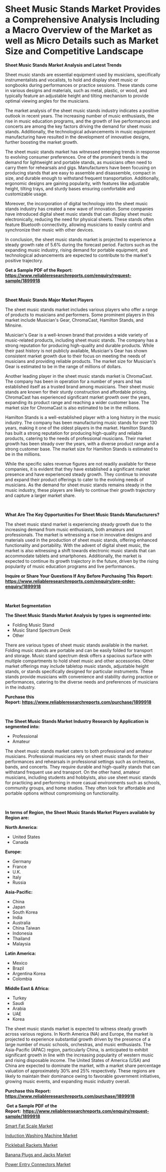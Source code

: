 <p><h1>Sheet Music Stands Market Provides a Comprehensive Analysis Including a Macro Overview of the Market as well as Micro Details such as Market Size and Competitive Landscape</h1></p><p><strong>Sheet Music Stands Market Analysis and Latest Trends</strong></p>
<p><p>Sheet music stands are essential equipment used by musicians, specifically instrumentalists and vocalists, to hold and display sheet music or songbooks during performances or practice sessions. These stands come in various designs and materials, such as metal, plastic, or wood, and typically feature an adjustable height and tilting mechanism to provide optimal viewing angles for the musicians.</p><p>The market analysis of the sheet music stands industry indicates a positive outlook in recent years. The increasing number of music enthusiasts, the rise in music education programs, and the growth of live performances and concerts are among the key factors driving the demand for sheet music stands. Additionally, the technological advancements in music equipment manufacturing have resulted in the development of innovative designs, further boosting the market growth.</p><p>The sheet music stands market has witnessed emerging trends in response to evolving consumer preferences. One of the prominent trends is the demand for lightweight and portable stands, as musicians often need to carry them for rehearsals and gigs. Manufacturers have been focusing on producing stands that are easy to assemble and disassemble, compact in size, and durable enough to withstand frequent transportation. Additionally, ergonomic designs are gaining popularity, with features like adjustable height, tilting trays, and sturdy bases ensuring comfortable and customizable usage.</p><p>Moreover, the incorporation of digital technology into the sheet music stands industry has created a new wave of innovation. Some companies have introduced digital sheet music stands that can display sheet music electronically, reducing the need for physical sheets. These stands often feature Bluetooth connectivity, allowing musicians to easily control and synchronize their music with other devices.</p><p>In conclusion, the sheet music stands market is projected to experience a steady growth rate of 5.6% during the forecast period. Factors such as the expanding music industry, rising demand for portable equipment, and technological advancements are expected to contribute to the market's positive trajectory.</p></p>
<p><strong>Get a Sample PDF of the Report:&nbsp; <a href="https://www.reliableresearchreports.com/enquiry/request-sample/1899918">https://www.reliableresearchreports.com/enquiry/request-sample/1899918</a></strong></p>
<p>&nbsp;</p>
<p><strong>Sheet Music Stands Major Market Players</strong></p>
<p><p>The sheet music stands market includes various players who offer a range of products to musicians and performers. Some prominent players in this market include Musician's Gear, ChromaCast, Hamilton Stands, and Minsine. </p><p>Musician's Gear is a well-known brand that provides a wide variety of music-related products, including sheet music stands. The company has a strong reputation for producing high-quality and durable products. While their past history is not publicly available, Musician's Gear has shown consistent market growth due to their focus on meeting the needs of musicians and providing reliable products. The market size for Musician's Gear is estimated to be in the range of millions of dollars.</p><p>Another leading player in the sheet music stands market is ChromaCast. The company has been in operation for a number of years and has established itself as a trusted brand among musicians. Their sheet music stands are known for their sturdy construction and affordable pricing. ChromaCast has experienced significant market growth over the years, expanding its product range and reaching a wider customer base. The market size for ChromaCast is also estimated to be in the millions.</p><p>Hamilton Stands is a well-established player with a long history in the music industry. The company has been manufacturing music stands for over 130 years, making it one of the oldest players in the market. Hamilton Stands has built a strong reputation for producing high-quality and reliable products, catering to the needs of professional musicians. Their market growth has been steady over the years, with a diverse product range and a strong customer base. The market size for Hamilton Stands is estimated to be in the millions.</p><p>While the specific sales revenue figures are not readily available for these companies, it is evident that they have established a significant market presence and have experienced steady growth. They continue to innovate and expand their product offerings to cater to the evolving needs of musicians. As the demand for sheet music stands remains steady in the music industry, these players are likely to continue their growth trajectory and capture a larger market share.</p></p>
<p>&nbsp;</p>
<p><strong>What Are The Key Opportunities For Sheet Music Stands Manufacturers?</strong></p>
<p><p>The sheet music stand market is experiencing steady growth due to the increasing demand from music enthusiasts, both amateurs and professionals. The market is witnessing a rise in innovative designs and materials used in the production of sheet music stands, offering enhanced functionality and portability. With the advent of digital sheet music, the market is also witnessing a shift towards electronic music stands that can accommodate tablets and smartphones. Additionally, the market is expected to continue its growth trajectory in the future, driven by the rising popularity of music education programs and live performances.</p></p>
<p><strong>Inquire or Share Your Questions If Any Before Purchasing This Report: <a href="https://www.reliableresearchreports.com/enquiry/pre-order-enquiry/1899918">https://www.reliableresearchreports.com/enquiry/pre-order-enquiry/1899918</a></strong></p>
<p>&nbsp;</p>
<p><strong>Market Segmentation</strong></p>
<p><strong>The Sheet Music Stands Market Analysis by types is segmented into:</strong></p>
<p><ul><li>Folding Music Stand</li><li>Music Stand Spectrum Desk</li><li>Other</li></ul></p>
<p><p>There are various types of sheet music stands available in the market. Folding music stands are portable and can be easily folded for transport and storage. Music stand spectrum desk offers a spacious surface with multiple compartments to hold sheet music and other accessories. Other market offerings may include tabletop music stands, adjustable height stands, or stands specifically designed for particular instruments. These stands provide musicians with convenience and stability during practice or performances, catering to the diverse needs and preferences of musicians in the industry.</p></p>
<p><strong>Purchase this Report:&nbsp;<a href="https://www.reliableresearchreports.com/purchase/1899918">https://www.reliableresearchreports.com/purchase/1899918</a></strong></p>
<p>&nbsp;</p>
<p><strong>The Sheet Music Stands Market Industry Research by Application is segmented into:</strong></p>
<p><ul><li>Professional</li><li>Amateur</li></ul></p>
<p><p>The sheet music stands market caters to both professional and amateur musicians. Professional musicians rely on sheet music stands for their performances and rehearsals in professional settings such as orchestras, bands, and concerts. They require durable and high-quality stands that can withstand frequent use and transport. On the other hand, amateur musicians, including students and hobbyists, also use sheet music stands for practicing and performing in more casual environments such as schools, community groups, and home studios. They often look for affordable and portable options without compromising on functionality.</p></p>
<p>&nbsp;</p>
<p><strong>In terms of Region, the Sheet Music Stands Market Players available by Region are:</strong></p>
<p>
    <p> <strong> North America: </strong>
        <ul>
            <li>United States</li>
            <li>Canada</li>
        </ul>
        </p> 
    <p> <strong> Europe: </strong>
        <ul>
            <li>Germany</li>
            <li>France</li>
            <li>U.K.</li>
            <li>Italy</li>
            <li>Russia</li>
        </ul>
        </p> 
    <p> <strong> Asia-Pacific: </strong>
        <ul>
            <li>China</li>
            <li>Japan</li>
            <li>South Korea</li>
            <li>India</li>
            <li>Australia</li>
            <li>China Taiwan</li>
            <li>Indonesia</li>
            <li>Thailand</li>
            <li>Malaysia</li>
        </ul>
        </p> 
    <p> <strong> Latin America: </strong>
        <ul>
            <li>Mexico</li>
            <li>Brazil</li>
            <li>Argentina Korea</li>
            <li>Colombia</li>
        </ul>
        </p> 
    <p> <strong> Middle East & Africa: </strong>
        <ul>
            <li>Turkey</li>
            <li>Saudi</li>
            <li>Arabia</li>
            <li>UAE</li>
            <li>Korea</li>
        </ul>
    </p>
    </p>
<p><p>The sheet music stands market is expected to witness steady growth across various regions. In North America (NA) and Europe, the market is projected to experience substantial growth driven by the presence of a large number of music schools, orchestras, and music enthusiasts. The Asia-Pacific (APAC) region, particularly China, is anticipated to exhibit significant growth in line with the increasing popularity of western music and rising disposable income. The United States of America (USA) and China are expected to dominate the market, with a market share percentage valuation of approximately 30% and 25% respectively. These regions are likely to maintain their dominance owing to favorable government initiatives, growing music events, and expanding music industry overall.</p></p>
<p><strong>Purchase this Report: <a href="https://www.reliableresearchreports.com/purchase/1899918">https://www.reliableresearchreports.com/purchase/1899918</a></strong></p>
<p>&nbsp;<strong>Get a Sample PDF of the Report:&nbsp;&nbsp;<a href="https://www.reliableresearchreports.com/enquiry/request-sample/1899918">https://www.reliableresearchreports.com/enquiry/request-sample/1899918</a></strong></p>
<p><strong></strong></p>
<p><p><a href="https://github.com/Chiragrp22/Market-Research-Report-List-2/blob/main/smart-fat-scale-market.md">Smart Fat Scale Market</a></p><p><a href="https://github.com/ChiragRP21/Market-Research-Report-List-2/blob/main/induction-washing-machine-market.md">Induction Washing Machine Market</a></p><p><a href="https://github.com/YashRP12/Market-Research-Report-List-2/blob/main/pickleball-rackets-market.md">Pickleball Rackets Market</a></p><p><a href="https://github.com/Chiragrp23/Market-Research-Report-List-2/blob/main/banana-plugs-and-jacks-market.md">Banana Plugs and Jacks Market</a></p><p><a href="https://github.com/Chiragrp24/Market-Research-Report-List-2/blob/main/power-entry-connectors-market.md">Power Entry Connectors Market</a></p></p>